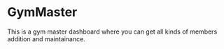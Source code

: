 # GymMaster
This is a gym master dashboard where you can get all kinds of members addition and maintainance.
